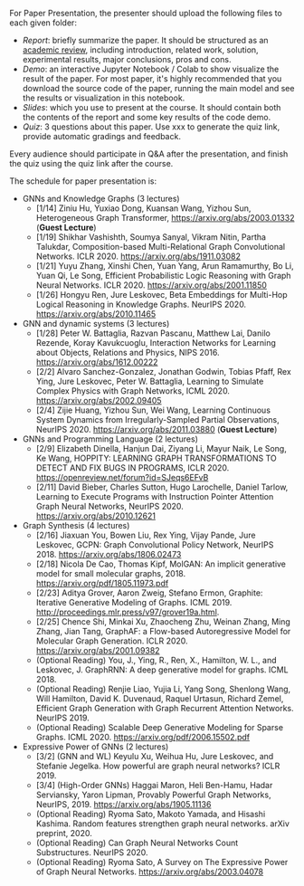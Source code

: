 For Paper Presentation, the presenter should upload the following files to each given folder:

- *Report*: briefly summarize the paper. It should be structured as an [academic review](https://iclr.cc/Conferences/2021/ReviewerGuide), including introduction, related work, solution, experimental results, major conclusions, pros and cons. 
- *Demo*: an interactive Jupyter Notebook / Colab to show visualize the result of the paper. For most paper, it's highly recommended that you download the source code of the paper, running the main model and see the results or visualization in this notebook.
- *Slides*: which you use to present at the course. It should contain both the contents of the report and some key results of the code demo.
- *Quiz*: 3 questions about this paper. Use xxx to generate the quiz link, provide automatic gradings and feedback.

Every audience should participate in Q&A after the presentation, and finish the quiz using the quiz link after the course.


The schedule for paper presentation is:

- GNNs and Knowledge Graphs (3 lectures)
  - [1/14] Ziniu Hu, Yuxiao Dong, Kuansan Wang, Yizhou Sun, Heterogeneous Graph Transformer, https://arxiv.org/abs/2003.01332 (**Guest Lecture**) 
  - [1/19] Shikhar Vashishth, Soumya Sanyal, Vikram Nitin, Partha Talukdar, Composition-based Multi-Relational Graph Convolutional Networks. ICLR 2020. https://arxiv.org/abs/1911.03082 
  - [1/21] Yuyu Zhang, Xinshi Chen, Yuan Yang, Arun Ramamurthy, Bo Li, Yuan Qi, Le Song, Efficient Probabilistic Logic Reasoning with Graph Neural Networks. ICLR 2020. https://arxiv.org/abs/2001.11850 
  - [1/26] Hongyu Ren, Jure Leskovec, Beta Embeddings for Multi-Hop Logical Reasoning in Knowledge Graphs. NeurIPS 2020. https://arxiv.org/abs/2010.11465 
- GNN and dynamic systems (3 lectures)
  - [1/28] Peter W. Battaglia, Razvan Pascanu, Matthew Lai, Danilo Rezende, Koray Kavukcuoglu, Interaction Networks for Learning about Objects, Relations and Physics, NIPS 2016. https://arxiv.org/abs/1612.00222 
  - [2/2] Alvaro Sanchez-Gonzalez, Jonathan Godwin, Tobias Pfaff, Rex Ying, Jure Leskovec, Peter W. Battaglia, Learning to Simulate Complex Physics with Graph Networks, ICML 2020. https://arxiv.org/abs/2002.09405 
  - [2/4] Zijie Huang, Yizhou Sun, Wei Wang, Learning Continuous System Dynamics from Irregularly-Sampled Partial Observations, NeurIPS 2020. https://arxiv.org/abs/2011.03880 (**Guest Lecture**) 
- GNNs and Programming Language (2 lectures)
  - [2/9] Elizabeth Dinella, Hanjun Dai, Ziyang Li, Mayur Naik, Le Song, Ke Wang, HOPPITY: LEARNING GRAPH TRANSFORMATIONS TO DETECT AND FIX BUGS IN PROGRAMS, ICLR 2020. https://openreview.net/forum?id=SJeqs6EFvB  
  - [2/11] David Bieber, Charles Sutton, Hugo Larochelle, Daniel Tarlow, Learning to Execute Programs with Instruction Pointer Attention Graph Neural Networks, NeurIPS 2020. https://arxiv.org/abs/2010.12621 
- Graph Synthesis (4 lectures)
  - [2/16] Jiaxuan You, Bowen Liu, Rex Ying, Vijay Pande, Jure Leskovec, GCPN: Graph Convolutional Policy Network, NeurIPS 2018. https://arxiv.org/abs/1806.02473 
  - [2/18] Nicola De Cao, Thomas Kipf, MolGAN: An implicit generative model for small molecular graphs, 2018. https://arxiv.org/pdf/1805.11973.pdf 
  - [2/23] Aditya Grover, Aaron Zweig, Stefano Ermon, Graphite: Iterative Generative Modeling of Graphs. ICML 2019. http://proceedings.mlr.press/v97/grover19a.html. 
  - [2/25] Chence Shi, Minkai Xu, Zhaocheng Zhu, Weinan Zhang, Ming Zhang, Jian Tang, GraphAF: a Flow-based Autoregressive Model for Molecular Graph Generation. ICLR 2020. https://arxiv.org/abs/2001.09382 
  - (Optional Reading) You, J., Ying, R., Ren, X., Hamilton, W. L., and Leskovec, J. GraphRNN: A deep generative model for graphs. ICML 2018.
  - (Optional Reading) Renjie Liao, Yujia Li, Yang Song, Shenlong Wang, Will Hamilton, David K. Duvenaud, Raquel Urtasun, Richard Zemel, Efficient Graph Generation with Graph Recurrent Attention Networks. NeurIPS 2019. 
  - (Optional Reading) Scalable Deep Generative Modeling for Sparse Graphs. ICML 2020. https://arxiv.org/pdf/2006.15502.pdf 
- Expressive Power of GNNs (2 lectures)
  - [3/2] (GNN and WL) Keyulu Xu, Weihua Hu, Jure Leskovec, and Stefanie Jegelka. How powerful are graph neural networks?  ICLR 2019.  
  - [3/4] (High-Order GNNs) Haggai Maron, Heli Ben-Hamu, Hadar Serviansky, Yaron Lipman, Provably Powerful Graph Networks, NeurIPS, 2019. https://arxiv.org/abs/1905.11136 
  - (Optional Reading) Ryoma Sato, Makoto Yamada, and Hisashi Kashima.  Random features strengthen graph neural networks. arXiv preprint, 2020.
  - (Optional Reading) Can Graph Neural Networks Count Substructures. NeurIPS 2020.
  - (Optional Reading) Ryoma Sato, A Survey on The Expressive Power of Graph Neural Networks. https://arxiv.org/abs/2003.04078
